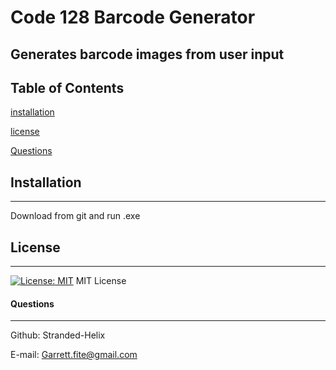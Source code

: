 # Code 128 Barcode Generator
## Generates barcode images from user input 

## Table of Contents 
[installation](#installation)
 
[license](#license)
 
[Questions](#Questions) 

## Installation
***
Download from git and run .exe
## License
***
[![License: MIT](https://img.shields.io/badge/License-MIT-yellow.svg)](https://opensource.org/licenses/MIT)
MIT License


#### Questions
***
Github: Stranded-Helix

E-mail: Garrett.fite@gmail.com
